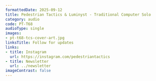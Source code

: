 ```yaml
---
formattedDate: 2025-09-12
title: Pedestrian Tactics & Luminyst - Traditional Computer Solo
category: audio
code: PT-T68
audioType: single
images:
- pt-t68-tcs-cover-art.jpg
linksTitle: Follow for updates
links:
- title: Instagram
  url: https://instagram.com/pedestriantactics
- title: Newsletter
  url: ../newsletter
imageContrast: false
--- 
```




